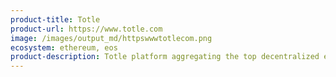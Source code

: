 ```yaml
---
product-title: Totle
product-url: https://www.totle.com
image: /images/output_md/httpswwwtotlecom.png
ecosystem: ethereum, eos
product-description: Totle platform aggregating the top decentralized exchanges, and provides reliable infrastructure for decentralized liquidity.
---
```

